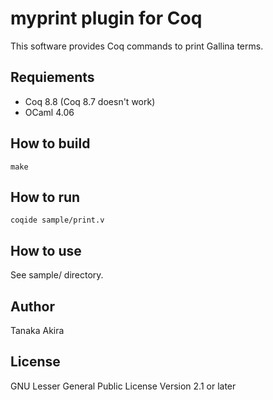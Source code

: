 # myprint plugin for Coq

This software provides Coq commands to print Gallina terms.

## Requiements

- Coq 8.8 (Coq 8.7 doesn't work)
- OCaml 4.06

## How to build

    make

## How to run

    coqide sample/print.v

## How to use

See sample/ directory.

## Author

Tanaka Akira

## License

GNU Lesser General Public License Version 2.1 or later
